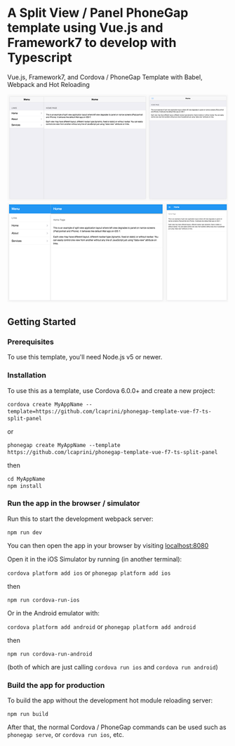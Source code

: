 # A Split View / Panel PhoneGap template using Vue.js and Framework7 to develop with Typescript

Vue.js, Framework7, and Cordova / PhoneGap Template with Babel, Webpack and Hot Reloading

![example image iOS](https://github.com/lcaprini/phonegap-template-vue-f7-ts-split-panel/raw/master/example-split-iOS.png)
![example image android](https://github.com/lcaprini/phonegap-template-vue-f7-ts-split-panel/raw/master/example-split-android.png)

## Getting Started

### Prerequisites

To use this template, you'll need Node.js v5 or newer.

### Installation

To use this as a template, use Cordova 6.0.0+ and create a new project:

```
cordova create MyAppName --template=https://github.com/lcaprini/phonegap-template-vue-f7-ts-split-panel
```

or

```
phonegap create MyAppName --template https://github.com/lcaprini/phonegap-template-vue-f7-ts-split-panel
```

then

```
cd MyAppName
npm install
```

### Run the app in the browser / simulator

Run this to start the development webpack server:

```
npm run dev
```

You can then open the app in your browser by visiting [localhost:8080](http://localhost:8080)

Open it in the iOS Simulator by running (in another terminal):

`cordova platform add ios` or `phonegap platform add ios`

then

```
npm run cordova-run-ios
```

Or in the Android emulator with:

`cordova platform add android` or `phonegap platform add android`

then

```
npm run cordova-run-android
```

(both of which are just calling `cordova run ios` and `cordova run android`)


### Build the app for production

To build the app without the development hot module reloading server:

```
npm run build
```

After that, the normal Cordova / PhoneGap commands can be used such as `phonegap serve`, or `cordova run ios`, etc.
